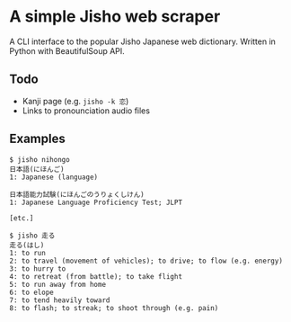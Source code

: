 # A simple Jisho web scraper

A CLI interface to the popular Jisho Japanese web dictionary. Written in Python with BeautifulSoup API.

## Todo

* Kanji page (e.g. `jisho -k 恋`)
* Links to pronounciation audio files

## Examples

```
$ jisho nihongo
日本語(にほんご)
1: Japanese (language)

日本語能力試験(にほんごのうりょくしけん)
1: Japanese Language Proficiency Test; JLPT

[etc.]
```

```
$ jisho 走る
走る(はし)
1: to run
2: to travel (movement of vehicles); to drive; to flow (e.g. energy)
3: to hurry to
4: to retreat (from battle); to take flight
5: to run away from home
6: to elope
7: to tend heavily toward
8: to flash; to streak; to shoot through (e.g. pain)
```
